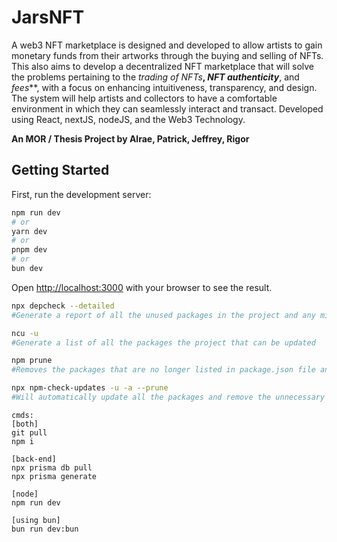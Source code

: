 # JarsNFT

A web3 NFT marketplace is designed and developed to allow artists to gain monetary funds from their artworks through the buying and selling of NFTs. This also aims to develop a decentralized NFT marketplace that will
solve the problems pertaining to the _trading of NFTs_**, _NFT authenticity_**, and _fees_**, with a focus on enhancing intuitiveness, transparency, and design. The system will help artists and collectors to have a comfortable environment in which they can seamlessly interact and transact. Developed using React, nextJS, nodeJS, and the Web3 Technology. 

**An MOR / Thesis Project by Alrae, Patrick, Jeffrey, Rigor**

## Getting Started

First, run the development server:

```bash
npm run dev
# or
yarn dev
# or
pnpm dev
# or
bun dev
```

Open [http://localhost:3000](http://localhost:3000) with your browser to see the result.

```bash
npx depcheck --detailed
#Generate a report of all the unused packages in the project and any missing dependencies

ncu -u
#Generate a list of all the packages the project that can be updated

npm prune
#Removes the packages that are no longer listed in package.json file and are not in use.

npx npm-check-updates -u -a --prune
#Will automatically update all the packages and remove the unnecessary packages.
```

```
cmds:
[both]
git pull
npm i

[back-end]
npx prisma db pull
npx prisma generate

[node]
npm run dev

[using bun]
bun run dev:bun
```
